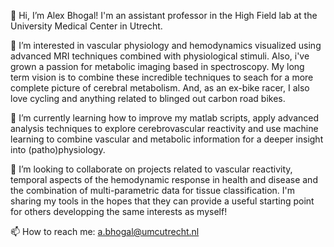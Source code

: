 👋 Hi, I’m Alex Bhogal! I'm an assistant professor in the High Field lab at the University Medical Center in Utrecht. 

👀 I’m interested in vascular physiology and hemodynamics visualized using advanced MRI techniques combined with physiological stimuli. Also, i've grown a passion for metabolic imaging based in spectroscopy. My long term vision is to combine these incredible techniques to seach for a more complete picture of cerebral metabolism. And, as an ex-bike racer, I also love cycling and anything related to blinged out carbon road bikes.

🌱 I’m currently learning how to improve my matlab scripts, apply advanced analysis techniques to explore cerebrovascular reactivity and use machine learning to combine vascular and metabolic information for a deeper insight into (patho)physiology.

💞️ I’m looking to collaborate on projects related to vascular reactivity, temporal aspects of the hemodynamic response in health and disease and the combination of multi-parametric data for tissue classification. I'm sharing my tools in the hopes that they can provide a useful starting point for others developping the same interests as myself!

📫 How to reach me: a.bhogal@umcutrecht.nl

<!---
abhogal-lab/abhogal-lab is a ✨ special ✨ repository because its `README.md` (this file) appears on your GitHub profile.
You can click the Preview link to take a look at your changes.
--->
